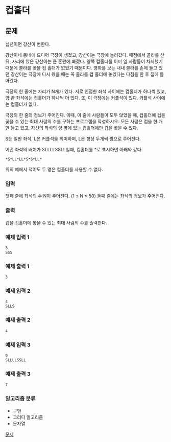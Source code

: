 # 컵홀더

## 문제

십년이면 강산이 변한다.

강산이네 동네에 드디어 극장이 생겼고, 강산이는 극장에 놀러갔다. 매점에서 콜라를 산 뒤, 자리에 앉은 강산이는 큰 혼란에 빠졌다. 양쪽 컵홀더를 이미 옆 사람들이 차지했기 때문에 콜라를 꽂을 컵 홀더가 없었기 때문이다. 영화를 보는 내내 콜라를 손에 들고 있던 강산이는 극장에 다시 왔을 때는 꼭 콜라를 컵 홀더에 놓겠다는 다짐을 한 후 집에 돌아갔다.

극장의 한 줄에는 자리가 N개가 있다. 서로 인접한 좌석 사이에는 컵홀더가 하나씩 있고, 양 끝 좌석에는 컵홀더가 하나씩 더 있다. 또, 이 극장에는 커플석이 있다. 커플석 사이에는 컵홀더가 없다.

극장의 한 줄의 정보가 주어진다. 이때, 이 줄에 사람들이 모두 앉았을 때, 컵홀더에 컵을 꽂을 수 있는 최대 사람의 수를 구하는 프로그램을 작성하시오. 모든 사람은 컵을 한 개만 들고 있고, 자신의 좌석의 양 옆에 있는 컵홀더에만 컵을 꽂을 수 있다.

S는 일반 좌석, L은 커플석을 의미하며, L은 항상 두개씩 쌍으로 주어진다.

어떤 좌석의 배치가 SLLLLSSLL일때, 컵홀더를 \*로 표시하면 아래와 같다.

```
*S*LL*LL*S*S*LL*
```

위의 예에서 적어도 두 명은 컵홀더를 사용할 수 없다.

### 입력

첫째 줄에 좌석의 수 N이 주어진다. (1 ≤ N ≤ 50) 둘째 줄에는 좌석의 정보가 주어진다.

### 출력

컵을 컵홀더에 놓을 수 있는 최대 사람의 수를 출력한다.

### 예제 입력 1

```
3
SSS
```

### 예제 출력 1

```
3
```

### 예제 입력 2

```
4
SLLS
```

### 예제 출력 2

```
4
```

### 예제 입력 3

```
9
SLLLLSSLL
```

### 예제 출력 3

```
7
```

### 알고리즘 분류

- 구현
- 그리디 알고리즘
- 문자열

[문제](https://www.acmicpc.net/problem/2810)
